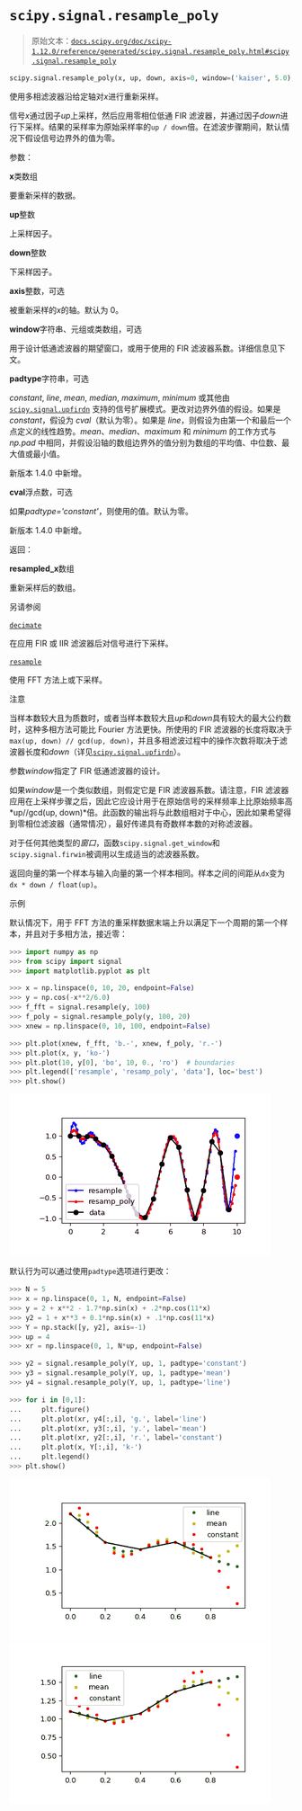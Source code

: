 # `scipy.signal.resample_poly`

> 原始文本：[`docs.scipy.org/doc/scipy-1.12.0/reference/generated/scipy.signal.resample_poly.html#scipy.signal.resample_poly`](https://docs.scipy.org/doc/scipy-1.12.0/reference/generated/scipy.signal.resample_poly.html#scipy.signal.resample_poly)

```py
scipy.signal.resample_poly(x, up, down, axis=0, window=('kaiser', 5.0), padtype='constant', cval=None)
```

使用多相滤波器沿给定轴对*x*进行重新采样。

信号*x*通过因子*up*上采样，然后应用零相位低通 FIR 滤波器，并通过因子*down*进行下采样。结果的采样率为原始采样率的`up / down`倍。在滤波步骤期间，默认情况下假设信号边界外的值为零。

参数：

**x**类数组

要重新采样的数据。

**up**整数

上采样因子。

**down**整数

下采样因子。

**axis**整数，可选

被重新采样的*x*的轴。默认为 0。

**window**字符串、元组或类数组，可选

用于设计低通滤波器的期望窗口，或用于使用的 FIR 滤波器系数。详细信息见下文。

**padtype**字符串，可选

*constant*, *line*, *mean*, *median*, *maximum*, *minimum* 或其他由 [`scipy.signal.upfirdn`](https://docs.scipy.org/doc/scipy-1.12.0/reference/generated/scipy.signal.upfirdn.html#scipy.signal.upfirdn "scipy.signal.upfirdn") 支持的信号扩展模式。更改对边界外值的假设。如果是 *constant*，假设为 *cval*（默认为零）。如果是 *line*，则假设为由第一个和最后一个点定义的线性趋势。*mean*、*median*、*maximum* 和 *minimum* 的工作方式与 *np.pad* 中相同，并假设沿轴的数组边界外的值分别为数组的平均值、中位数、最大值或最小值。

新版本 1.4.0 中新增。

**cval**浮点数，可选

如果*padtype='constant'*，则使用的值。默认为零。

新版本 1.4.0 中新增。

返回：

**resampled_x**数组

重新采样后的数组。

另请参阅

[`decimate`](https://docs.scipy.org/doc/scipy-1.12.0/reference/generated/scipy.signal.decimate.html#scipy.signal.decimate "scipy.signal.decimate")

在应用 FIR 或 IIR 滤波器后对信号进行下采样。

[`resample`](https://docs.scipy.org/doc/scipy-1.12.0/reference/generated/scipy.signal.resample.html#scipy.signal.resample "scipy.signal.resample")

使用 FFT 方法上或下采样。

注意

当样本数较大且为质数时，或者当样本数较大且*up*和*down*具有较大的最大公约数时，这种多相方法可能比 Fourier 方法更快。所使用的 FIR 滤波器的长度将取决于`max(up, down) // gcd(up, down)`，并且多相滤波过程中的操作次数将取决于滤波器长度和*down*（详见[`scipy.signal.upfirdn`](https://docs.scipy.org/doc/scipy-1.12.0/reference/generated/scipy.signal.upfirdn.html#scipy.signal.upfirdn "scipy.signal.upfirdn")）。

参数*window*指定了 FIR 低通滤波器的设计。

如果*window*是一个类似数组，则假定它是 FIR 滤波器系数。请注意，FIR 滤波器应用在上采样步骤之后，因此它应设计用于在原始信号的采样频率上比原始频率高*up//gcd(up, down)*倍。此函数的输出将与此数组相对于中心，因此如果希望得到零相位滤波器（通常情况），最好传递具有奇数样本数的对称滤波器。

对于任何其他类型的*窗口*，函数`scipy.signal.get_window`和`scipy.signal.firwin`被调用以生成适当的滤波器系数。

返回向量的第一个样本与输入向量的第一个样本相同。样本之间的间距从`dx`变为`dx * down / float(up)`。

示例

默认情况下，用于 FFT 方法的重采样数据末端上升以满足下一个周期的第一个样本，并且对于多相方法，接近零：

```py
>>> import numpy as np
>>> from scipy import signal
>>> import matplotlib.pyplot as plt 
```

```py
>>> x = np.linspace(0, 10, 20, endpoint=False)
>>> y = np.cos(-x**2/6.0)
>>> f_fft = signal.resample(y, 100)
>>> f_poly = signal.resample_poly(y, 100, 20)
>>> xnew = np.linspace(0, 10, 100, endpoint=False) 
```

```py
>>> plt.plot(xnew, f_fft, 'b.-', xnew, f_poly, 'r.-')
>>> plt.plot(x, y, 'ko-')
>>> plt.plot(10, y[0], 'bo', 10, 0., 'ro')  # boundaries
>>> plt.legend(['resample', 'resamp_poly', 'data'], loc='best')
>>> plt.show() 
```

![../../_images/scipy-signal-resample_poly-1_00_00.png](img/05ef89596b86627be76d22346288ea47.png)

默认行为可以通过使用`padtype`选项进行更改：

```py
>>> N = 5
>>> x = np.linspace(0, 1, N, endpoint=False)
>>> y = 2 + x**2 - 1.7*np.sin(x) + .2*np.cos(11*x)
>>> y2 = 1 + x**3 + 0.1*np.sin(x) + .1*np.cos(11*x)
>>> Y = np.stack([y, y2], axis=-1)
>>> up = 4
>>> xr = np.linspace(0, 1, N*up, endpoint=False) 
```

```py
>>> y2 = signal.resample_poly(Y, up, 1, padtype='constant')
>>> y3 = signal.resample_poly(Y, up, 1, padtype='mean')
>>> y4 = signal.resample_poly(Y, up, 1, padtype='line') 
```

```py
>>> for i in [0,1]:
...     plt.figure()
...     plt.plot(xr, y4[:,i], 'g.', label='line')
...     plt.plot(xr, y3[:,i], 'y.', label='mean')
...     plt.plot(xr, y2[:,i], 'r.', label='constant')
...     plt.plot(x, Y[:,i], 'k-')
...     plt.legend()
>>> plt.show() 
```

![../../_images/scipy-signal-resample_poly-1_01_00.png](img/036ffd2252df322ee96bf0dacb2a567d.png)![../../_images/scipy-signal-resample_poly-1_01_01.png](img/b04d03d4db52e34f6f2ded43a857ce0b.png)
